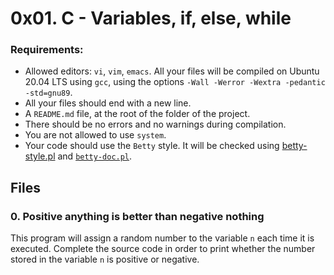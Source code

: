 # 0x01. C - Variables, if, else, while

### Requirements:
- Allowed editors: `vi`, `vim`, `emacs`.
All your files will be compiled on Ubuntu 20.04 LTS using `gcc`, using the options `-Wall -Werror -Wextra -pedantic -std=gnu89`.
- All your files should end with a new line.
- A `README.md` file, at the root of the folder of the project.
- There should be no errors and no warnings during compilation.
- You are not allowed to use `system`.
- Your code should use the `Betty` style. It will be checked using [betty-style.pl](https://github.com/abrochard/spartan-arch/commit/1d59540badcf3fb39847e64bd394b6254bcf5b6b#) and [`betty-doc.pl`](https://github.com/holbertonschool/Betty/blob/master/betty-doc.pl).

## Files
### 0. Positive anything is better than negative nothing
This program will assign a random number to the variable `n` each time it is executed. Complete the source code in order to print whether the number stored in the variable `n` is positive or negative.